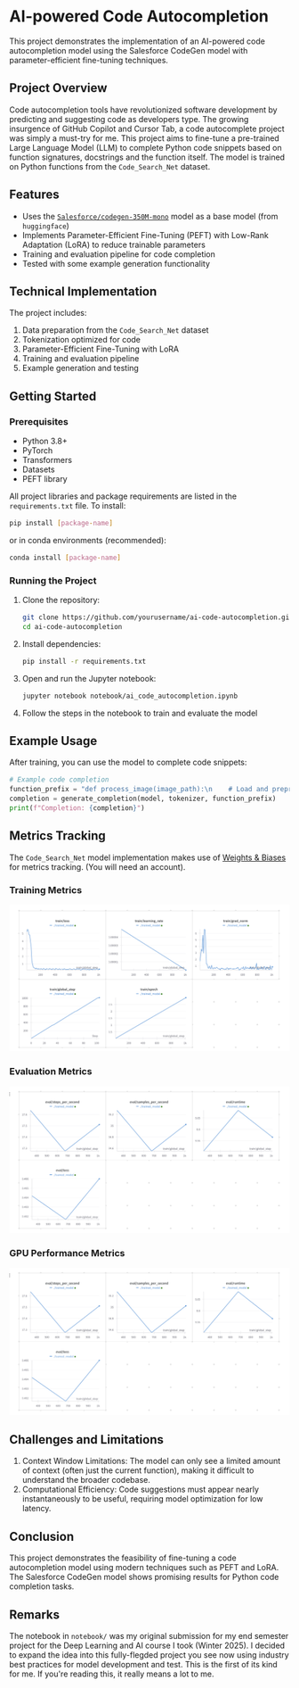 # AI-powered Code Autocompletion

This project demonstrates the implementation of an AI-powered code autocompletion model using the Salesforce CodeGen model with parameter-efficient fine-tuning techniques.

## Project Overview

Code autocompletion tools have revolutionized software development by predicting and suggesting code as developers type. The growing insurgence of GitHub Copilot and Cursor Tab, a code autocomplete project was simply a must-try for me. This project aims to fine-tune a pre-trained Large Language Model (LLM) to complete Python code snippets based on function signatures, docstrings and the function itself. The model is trained on Python functions from the `Code_Search_Net` dataset.

## Features

- Uses the [`Salesforce/codegen-350M-mono`](https://huggingface.co/Salesforce/codegen-350M-mono) model as a base model (from `huggingface`)
- Implements Parameter-Efficient Fine-Tuning (PEFT) with Low-Rank Adaptation (LoRA) to reduce trainable parameters
- Training and evaluation pipeline for code completion
- Tested with some example generation functionality

## Technical Implementation

The project includes:

1. Data preparation from the `Code_Search_Net` dataset
2. Tokenization optimized for code
3. Parameter-Efficient Fine-Tuning with LoRA
4. Training and evaluation pipeline
5. Example generation and testing

## Getting Started

### Prerequisites

- Python 3.8+
- PyTorch
- Transformers
- Datasets
- PEFT library

All project libraries and package requirements are listed in the `requirements.txt` file. To install:

```bash
pip install [package-name]
```

or in conda environments (recommended):

```bash
conda install [package-name]
```

### Running the Project

1. Clone the repository:

   ```bash
   git clone https://github.com/yourusername/ai-code-autocompletion.git
   cd ai-code-autocompletion
   ```

2. Install dependencies:

   ```bash
   pip install -r requirements.txt
   ```

3. Open and run the Jupyter notebook:

   ```bash
   jupyter notebook notebook/ai_code_autocompletion.ipynb
   ```

4. Follow the steps in the notebook to train and evaluate the model

## Example Usage

After training, you can use the model to complete code snippets:

```python
# Example code completion
function_prefix = "def process_image(image_path):\n    # Load and preprocess image\n    import numpy as np\n    img = "
completion = generate_completion(model, tokenizer, function_prefix)
print(f"Completion: {completion}")
```

## Metrics Tracking

The `Code_Search_Net` model implementation makes use of [Weights & Biases](https://wandb.ai) for metrics tracking. (You will need an account).

### Training Metrics

![Training Metrics](assets/images/train.png)

### Evaluation Metrics

![Evaluation Metrics](assets/images/eval.png)

### GPU Performance Metrics

![GPU Performance Metrics](assets/images/eval.png)

## Challenges and Limitations

1. Context Window Limitations: The model can only see a limited amount of context (often just the current function), making it difficult to understand the broader codebase.
2. Computational Efficiency: Code suggestions must appear nearly instantaneously to be useful, requiring model optimization for low latency.

## Conclusion

This project demonstrates the feasibility of fine-tuning a code autocompletion model using modern techniques such as PEFT and LoRA. The Salesforce CodeGen model shows promising results for Python code completion tasks.

## Remarks

The notebook in `notebook/` was my original submission for my end semester project for the Deep Learning and AI course I took (Winter 2025). I decided to expand the idea into this fully-flegded project you see now using industry best practices for model development and test. This is the first of its kind for me. If you're reading this, it really means a lot to me.
